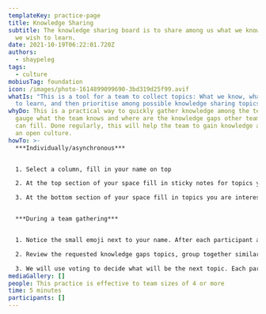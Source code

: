 ```yaml
---
templateKey: practice-page
title: Knowledge Sharing
subtitle: The knowledge sharing board is to share among us what we know and what
  we wish to learn.
date: 2021-10-19T06:22:01.720Z
authors:
  - shaypeleg
tags:
  - culture
mobiusTag: foundation
icon: /images/photo-1614899099690-3bd319d25f99.avif
whatIs: "This is a tool for a team to collect topics: What we know, what we want
  to learn, and then prioritise among possible knowledge sharing topics."
whyDo: This is a practical way to quickly gather knowledge among the team and
  gauge what the team knows and where are the knowledge gaps other team members
  can fill. Done regularly, this will help the team to gain knowledge and create
  an open culture.
howTo: >-
  ***Individually/asynchronous*** 


  1. Select a column, fill in your name on top

  2. At the top section of your space fill in sticky notes for topics you wish to share, can teach or recently learned about, worth sharing

  3. At the bottom section of your space fill in topics you are interested learning more about


  ***During a team gathering***


  1. Notice the small emoji next to your name. After each participant added their wish list of topics of what they want to learn, review each topic. If you can share on the subject, please put your name+emoji on the sticker

  2. Review the requested knowledge gaps topics, group together similar topics/stickers

  3. We will use voting to decide what will be the next topic. Each participant gets 4 dots to vote on a possible next topic to be shared/learnt. The highest topic will be at the top of the agenda.
mediaGallery: []
people: This practice is effective to team sizes of 4 or more
time: 5 minutes
participants: []
---
```

